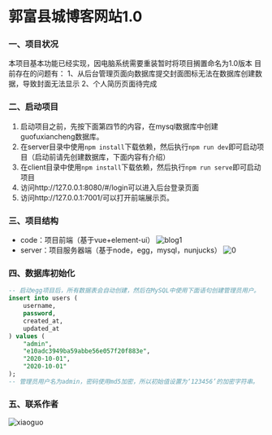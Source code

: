 # 郭富县城博客网站1.0

### 一、项目状况

本项目基本功能已经实现，因电脑系统需要重装暂时将项目搁置命名为1.0版本
目前存在的问题有：
    1、从后台管理页面向数据库提交封面图标无法在数据库创建数据，导致封面无法显示
    2、个人简历页面待完成

### 二、启动项目

1. 启动项目之前，先按下面第四节的内容，在mysql数据库中创建guofuxiancheng数据库。
2. 在server目录中使用`npm install`下载依赖，然后执行`npm run dev`即可启动项目（启动前请先创建数据库，下面内容有介绍）
3. 在client目录中使用`npm install`下载依赖，然后执行`npm run serve`即可启动项目
4. 访问http://127.0.0.1:8080/#/login可以进入后台登录页面
5. 访问http://127.0.0.1:7001/可以打开前端展示页。

### 三、项目结构

* code：项目前端（基于vue+element-ui）
 ![blog1](https://user-images.githubusercontent.com/101340666/166187598-c9046e5d-1497-4d37-a9cf-e91b9493489c.png)
* server：项目服务器端（基于node，egg，mysql，nunjucks）
 ![0](https://user-images.githubusercontent.com/101340666/166187572-e65da061-1873-459b-98b5-a6683ee1b043.png)



### 四、数据库初始化

``` sql
-- 启动egg项目后，所有数据表会自动创建，然后在MySQL中使用下面语句创建管理员用户。
insert into users (
    username,
    password,
    created_at,
    updated_at
) values (
    "admin",
    "e10adc3949ba59abbe56e057f20f883e",
    "2020-10-01",
    "2020-10-01"
);
-- 管理员用户名为admin，密码使用md5加密，所以初始值设置为‘123456’的加密字符串。
```

### 五、联系作者

![xiaoguo](https://user-images.githubusercontent.com/101340666/166187846-e9bdd1ba-cd37-4287-b50f-7742ff042b27.jpg)



